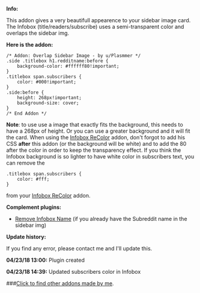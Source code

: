 **Info:**

This addon gives a very beautifull appearence to your sidebar image card. The Infobox (title/readers/subscribe) uses a semi-transparent color and overlaps the sidebar img.


**Here is the addon:**

    /* Addon: Overlap Sidebar Image - by u/Plasmmer */
    .side .titlebox h1.redditname:before {
        background-color: #ffffff80!important;
    }
    .titlebox span.subscribers {
        color: #000!important;
    }
    .side:before {
        height: 268px!important;
        background-size: cover;
    }
    /* End Addon */


**Note**: to use use a image that exactly fits the background, this needs to have a 
    268px
 of height. Or you can use a greater background and it will fit the card.
When using the [Infobox ReColor](https://github.com/Axel--/Naut-for-reddit/tree/master/Addons/Infobox%20ReColor) addon, don't forgot to add his CSS **after** this addon (or the background will be white) and to add the 
    80
 after the color in order to keep the transparency effect. If you think the Infobox background is so lighter to have white color in subscribers text, you can remove the

    .titlebox span.subscribers {
        color: #fff;
    }

from your [Infobox ReColor](https://github.com/Axel--/Naut-for-reddit/tree/master/Addons/Infobox%20ReColor) addon.


**Complement plugins:**

* [Remove Infobox Name](https://www.reddit.com/r/naut/comments/8ecvsr/addon_remove_infobox_name/) (if you already have the Subreddit name in the sidebar img)


**Update history:**

If you find any error, please contact me and I'll update this.

**04/23/18 13:00:** Plugin created

**04/23/18 14:39:** Updated subscribers color in Infobox


###[Click to find other addons made by me](https://www.reddit.com/r/naut/comments/8ecmtr/plasmmers_addon_list/).
